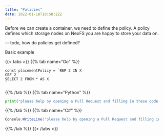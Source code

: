```yaml
---
title: "Policies"
date: 2022-01-18T18:58:22Z
---
```


Before we can create a container, we need to define the policy. A policy defines which storage nodes on NeoFS you are happy to store your data on.


-- todo, how do policies get defined?


Basic example

{{< tabs >}}
{{% tab name="Go" %}}
```
const placementPolicy = `REP 2 IN X
CBF 2
SELECT 2 FROM * AS X
`
```
{{% /tab %}}
{{% tab name="Python" %}}
```python
print("please help by opening a Pull Request and filling in these code snippets!")
```
{{% /tab %}}
{{% tab name="C#" %}}
```c#
Console.WriteLine("please help by opening a Pull Request and filling in these code snippets!");
```
{{% /tab %}}
{{< /tabs >}}
